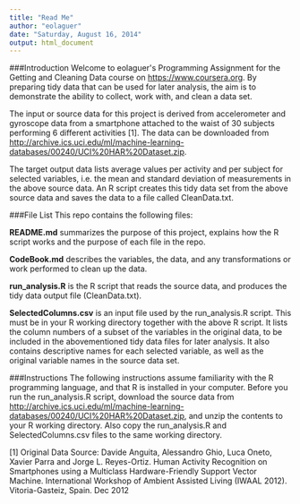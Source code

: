 ```yaml
---
title: "Read Me"
author: "eolaguer"
date: "Saturday, August 16, 2014"
output: html_document
---
```


###Introduction
Welcome to eolaguer's Programming Assignment for the Getting and Cleaning Data course on https://www.coursera.org. By preparing tidy data that can be used for later analysis, the aim is to demonstrate the ability to collect, work with, and clean a data set.

The input or source data for this project is derived from accelerometer and gyroscope data from a smartphone attached to the waist of 30 subjects performing 6 different activities [1]. The data can be downloaded from http://archive.ics.uci.edu/ml/machine-learning-databases/00240/UCI%20HAR%20Dataset.zip.

The target output data lists average values per activity and per subject for selected variables, i.e. the mean and standard deviation of measurements in the above source data. An R script creates this tidy data set from the above source data and saves the data to a file called CleanData.txt.


###File List
This repo contains the following files:

**README.md** summarizes the purpose of this project, explains how the R script works and the purpose of each file in the repo.

**CodeBook.md** describes the variables, the data, and any transformations or work performed to clean up the data.

**run_analysis.R** is the R script that reads the source data, and produces the tidy data output file (CleanData.txt).

**SelectedColumns.csv** is an input file used by the run_analysis.R script. This must be in your R working directory together with the above R script. It lists the column numbers of a subset of the variables in the original data, to be included in the abovementioned tidy data files for later analysis. It also contains descriptive names for each selected variable, as well as the original variable names in the source data set.


###Instructions
The following instructions assume familiarity with the R programming language, and that R is installed in your computer. Before you run the run_analysis.R script, download the source data from http://archive.ics.uci.edu/ml/machine-learning-databases/00240/UCI%20HAR%20Dataset.zip, and unzip the contents to your R working directory. Also copy the run_analysis.R and SelectedColumns.csv files to the same working directory.


[1] Original Data Source: Davide Anguita, Alessandro Ghio, Luca Oneto, Xavier Parra and Jorge L. Reyes-Ortiz. Human Activity Recognition on Smartphones using a Multiclass Hardware-Friendly Support Vector Machine. International Workshop of Ambient Assisted Living (IWAAL 2012). Vitoria-Gasteiz, Spain. Dec 2012
